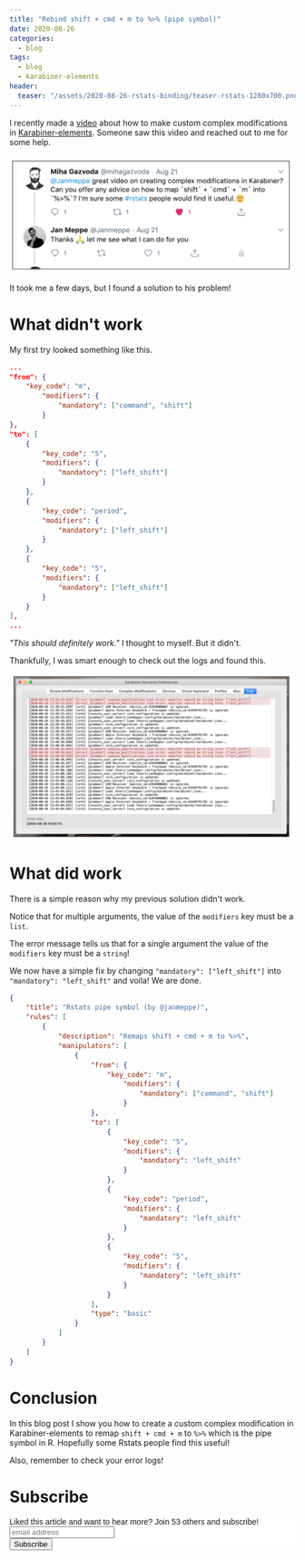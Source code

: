 ```yaml
---
title: "Rebind shift + cmd + m to %>% (pipe symbol)" 
date: 2020-08-26
categories:
  - blog
tags:
  - blog
  - karabiner-elements
header:
  teaser: "/assets/2020-08-26-rstats-binding/teaser-rstats-1280x700.png"
---
```


I recently made a [video](https://www.youtube.com/watch?v=iiSIaMD4vqY) about
how to make custom complex modifications in
[Karabiner-elements](https://github.com/pqrs-org/Karabiner-Elements). Someone
saw this video and reached out to me for some help.

![](/assets/2020-08-26-rstats-binding/request.png)

It took me a few days, but I found a solution to his problem! 

# What didn't work

My first try looked something like this. 

```json
...
"from": {
    "key_code": "m",
        "modifiers": {
            "mandatory": ["command", "shift"]
        }
},
"to": [
    {
        "key_code": "5",
        "modifiers": {
            "mandatory": ["left_shift"]
        }
    },
    {
        "key_code": "period",
        "modifiers": {
            "mandatory": ["left_shift"]
        }
    },
    {
        "key_code": "5",
        "modifiers": {
            "mandatory": ["left_shift"]
        }
    }
],
...
```

*"This should definitely work."* I thought to myself. But it didn't.

Thankfully, I was smart enough to check out the logs and found this.

![](/assets/2020-08-26-rstats-binding/log.png)

# What did work

There is a simple reason why my previous solution didn't work. 

Notice that for multiple arguments, the value of the `modifiers` key must be
a `list`.

The error message tells us that for a single argument the value of the
`modifiers` key must be a `string`!

We now have a simple fix by changing `"mandatory": ["left_shift"]` into
`"mandatory": "left_shift"` and voila! We are done.

```json
{
    "title": "Rstats pipe symbol (by @janmeppe)",
    "rules": [
        {
            "description": "Remaps shift + cmd + m to %>%",
            "manipulators": [
                {
                    "from": {
                        "key_code": "m",
                            "modifiers": {
                                "mandatory": ["command", "shift"]
                            }
                    },
                    "to": [
                        {
                            "key_code": "5",
                            "modifiers": {
                                "mandatory": "left_shift"
                            }
                        },
                        {
                            "key_code": "period",
                            "modifiers": {
                                "mandatory": "left_shift"
                            }
                        },
                        {
                            "key_code": "5",
                            "modifiers": {
                                "mandatory": "left_shift"
                            }
                        }
                    ],
                    "type": "basic"
                }
            ]
        }
    ]
}
```

# Conclusion

In this blog post I show you how to create a custom complex modification in
Karabiner-elements to remap `shift + cmd + m` to `%>%` which is the pipe
symbol in R. Hopefully some Rstats people find this useful! 

Also, remember to check your error logs!

# Subscribe 

<!-- Begin Mailchimp Signup Form -->
<link href="//cdn-images.mailchimp.com/embedcode/horizontal-slim-10_7.css" rel="stylesheet" type="text/css">
<style type="text/css">
  #mc_embed_signup{background:#fff; clear:left; font:14px Helvetica,Arial,sans-serif; width:100%;}
  /* Add your own Mailchimp form style overrides in your site stylesheet or in this style block.
     We recommend moving this block and the preceding CSS link to the HEAD of your HTML file. */
</style>
<div id="mc_embed_signup">
<form action="https://gmail.us3.list-manage.com/subscribe/post?u=92fe86c389878585bc87837e8&amp;id=50543deff9" method="post" id="mc-embedded-subscribe-form" name="mc-embedded-subscribe-form" class="validate" target="_blank" novalidate>
    <div id="mc_embed_signup_scroll">
  <label for="mce-EMAIL">Liked this article and want to hear more? Join 53 others and subscribe!</label>
  <input type="email" value="" name="EMAIL" class="email" id="mce-EMAIL" placeholder="email address" required>
    <!-- real people should not fill this in and expect good things - do not remove this or risk form bot signups-->
    <div style="position: absolute; left: -5000px;" aria-hidden="true"><input type="text" name="b_92fe86c389878585bc87837e8_50543deff9" tabindex="-1" value=""></div>
    <div class="clear"><input type="submit" value="Subscribe" name="subscribe" id="mc-embedded-subscribe" class="button"></div>
    </div>
</form>
</div>
<!--End mc_embed_signup-->